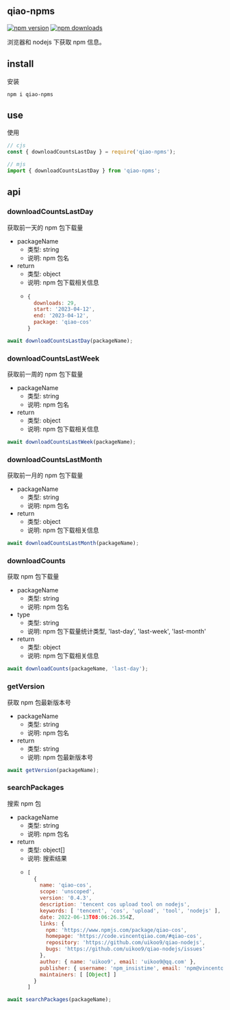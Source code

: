 ## qiao-npms

[![npm version](https://img.shields.io/npm/v/qiao-npms.svg?style=flat-square)](https://www.npmjs.org/package/qiao-npms)
[![npm downloads](https://img.shields.io/npm/dm/qiao-npms.svg?style=flat-square)](https://npm-stat.com/charts.html?package=qiao-npms)

浏览器和 nodejs 下获取 npm 信息。

## install

安装

```shell
npm i qiao-npms
```

## use

使用

```javascript
// cjs
const { downloadCountsLastDay } = require('qiao-npms');

// mjs
import { downloadCountsLastDay } from 'qiao-npms';
```

## api

### downloadCountsLastDay

获取前一天的 npm 包下载量

- packageName
  - 类型: string
  - 说明: npm 包名
- return
  - 类型: object
  - 说明: npm 包下载相关信息
  - ```javascript
    {
      downloads: 29,
      start: '2023-04-12',
      end: '2023-04-12',
      package: 'qiao-cos'
    }
    ```

```javascript
await downloadCountsLastDay(packageName);
```

### downloadCountsLastWeek

获取前一周的 npm 包下载量

- packageName
  - 类型: string
  - 说明: npm 包名
- return
  - 类型: object
  - 说明: npm 包下载相关信息

```javascript
await downloadCountsLastWeek(packageName);
```

### downloadCountsLastMonth

获取前一月的 npm 包下载量

- packageName
  - 类型: string
  - 说明: npm 包名
- return
  - 类型: object
  - 说明: npm 包下载相关信息

```javascript
await downloadCountsLastMonth(packageName);
```

### downloadCounts

获取 npm 包下载量

- packageName
  - 类型: string
  - 说明: npm 包名
- type
  - 类型: string
  - 说明: npm 包下载量统计类型, 'last-day', 'last-week', 'last-month'
- return
  - 类型: object
  - 说明: npm 包下载相关信息

```javascript
await downloadCounts(packageName, 'last-day');
```

### getVersion

获取 npm 包最新版本号

- packageName
  - 类型: string
  - 说明: npm 包名
- return
  - 类型: string
  - 说明: npm 包最新版本号

```javascript
await getVersion(packageName);
```

### searchPackages

搜索 npm 包

- packageName
  - 类型: string
  - 说明: npm 包名
- return
  - 类型: object[]
  - 说明: 搜索结果
  - ```javascript
    [
      {
        name: 'qiao-cos',
        scope: 'unscoped',
        version: '0.4.3',
        description: 'tencent cos upload tool on nodejs',
        keywords: [ 'tencent', 'cos', 'upload', 'tool', 'nodejs' ],
        date: 2022-06-13T08:06:26.354Z,
        links: {
          npm: 'https://www.npmjs.com/package/qiao-cos',
          homepage: 'https://code.vincentqiao.com/#qiao-cos',
          repository: 'https://github.com/uikoo9/qiao-nodejs',
          bugs: 'https://github.com/uikoo9/qiao-nodejs/issues'
        },
        author: { name: 'uikoo9', email: 'uikoo9@qq.com' },
        publisher: { username: 'npm_insistime', email: 'npm@vincentqiao.com' },
        maintainers: [ [Object] ]
      }
    ]
    ```

```javascript
await searchPackages(packageName);
```
